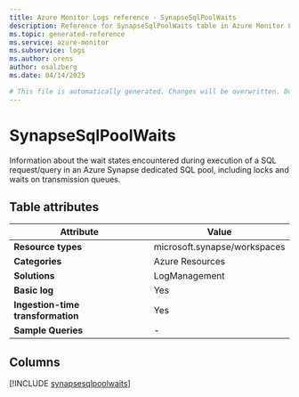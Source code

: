 ```yaml
---
title: Azure Monitor Logs reference - SynapseSqlPoolWaits
description: Reference for SynapseSqlPoolWaits table in Azure Monitor Logs.
ms.topic: generated-reference
ms.service: azure-monitor
ms.subservice: logs
ms.author: orens
author: osalzberg
ms.date: 04/14/2025

# This file is automatically generated. Changes will be overwritten. Do not change this file directly.
---
```


# SynapseSqlPoolWaits

Information about the wait states encountered during execution of a SQL request/query in an Azure Synapse dedicated SQL pool, including locks and waits on transmission queues.


## Table attributes

|Attribute|Value|
|---|---|
|**Resource types**|microsoft.synapse/workspaces|
|**Categories**|Azure Resources|
|**Solutions**| LogManagement|
|**Basic log**|Yes|
|**Ingestion-time transformation**|Yes|
|**Sample Queries**|-|



## Columns
  
[!INCLUDE [synapsesqlpoolwaits](~/reusable-content/ce-skilling/azure/includes/azure-monitor/reference/tables/synapsesqlpoolwaits-include.md)]
